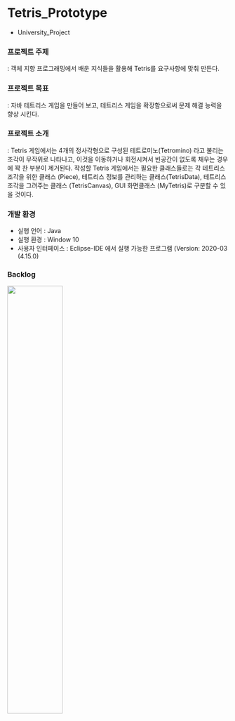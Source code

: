 # Tetris_Prototype

+ University_Project

### 프로젝트 주제
: 객체 지향 프로그래밍에서 배운 지식들을 활용해 Tetris를 요구사항에 맞춰 만든다.

### 프로젝트 목표
: 자바 테트리스 게임을 만들어 보고, 테트리스 게임을 확장함으로써 문제 해결 능력을 향상 시킨다.

### 프로젝트 소개
: Tetris 게임에서는 4개의 정사각형으로 구성된 테트로미노(Tetromino) 라고 불리는 조각이 무작위로 나타나고, 이것을 이동하거나 회전시켜서 빈공간이 없도록 채우는 경우에 꽉 찬 부분이 제거된다. 
작성할 Tetris 게임에서는 필요한 클래스들로는 각 테트리스 조각을 위한 클래스 (Piece), 테트리스 정보를 관리하는 클래스(TetrisData), 테트리스 조각을 그려주는 클래스 (TetrisCanvas), GUI 화면클래스 (MyTetris)로 구분할 수 있을 것이다.

### 개발 환경
- 실행 언어 : Java
- 실행 환경 : Window 10 
- 사용자 인터페이스 : Eclipse-IDE 에서 실행 가능한 프로그램 
			(Version: 2020-03 (4.15.0) 


### Backlog

<img src="https://user-images.githubusercontent.com/65653053/104177234-ca679b00-544b-11eb-93f4-fbf2e8cdd914.png" width="50%"></img>
